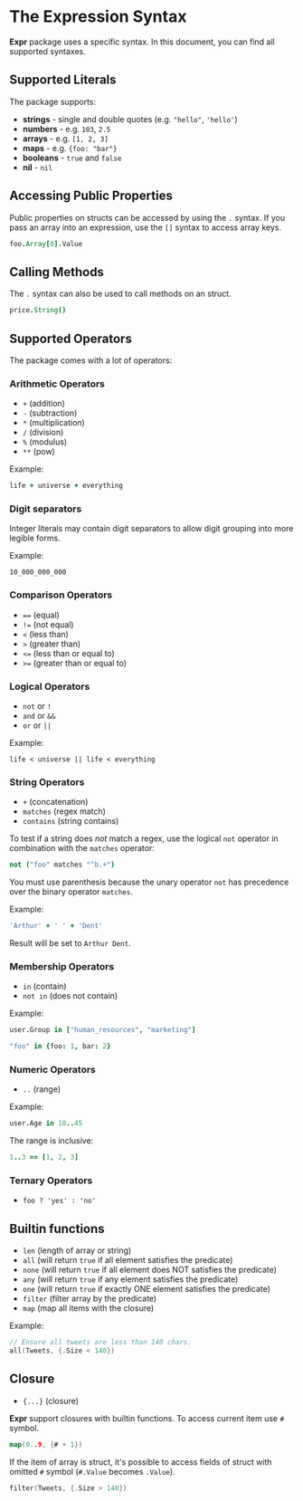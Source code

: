 # The Expression Syntax

**Expr** package uses a specific syntax. In this document, you can find all supported
syntaxes.

## Supported Literals

The package supports:

* **strings** - single and double quotes (e.g. `"hello"`, `'hello'`)
* **numbers** - e.g. `103`, `2.5`
* **arrays** - e.g. `[1, 2, 3]`
* **maps** - e.g. `{foo: "bar"}`
* **booleans** - `true` and `false`
* **nil** - `nil`

## Accessing Public Properties

Public properties on structs can be accessed by using the `.` syntax. 
If you pass an array into an expression, use the `[]` syntax to access array keys.

```coffeescript
foo.Array[0].Value
```

## Calling Methods

The `.` syntax can also be used to call methods on an struct.

```coffeescript
price.String()
```

## Supported Operators

The package comes with a lot of operators:

### Arithmetic Operators

* `+` (addition)
* `-` (subtraction)
* `*` (multiplication)
* `/` (division)
* `%` (modulus)
* `**` (pow)

Example:

```coffeescript
life + universe + everything
``` 

### Digit separators

Integer literals may contain digit separators to allow digit grouping into more legible forms.

Example:

```
10_000_000_000
```

### Comparison Operators

* `==` (equal)
* `!=` (not equal)
* `<` (less than)
* `>` (greater than)
* `<=` (less than or equal to)
* `>=` (greater than or equal to)

### Logical Operators

* `not` or `!`
* `and` or `&&`
* `or` or `||`

Example:

```
life < universe || life < everything
```

### String Operators

* `+` (concatenation)
* `matches` (regex match)
* `contains` (string contains)

To test if a string does *not* match a regex, use the logical `not` operator in combination with the `matches` operator:

```coffeescript
not ("foo" matches "^b.+")
```

You must use parenthesis because the unary operator `not` has precedence over the binary operator `matches`.

Example:

```coffeescript
'Arthur' + ' ' + 'Dent'
```

Result will be set to `Arthur Dent`.

### Membership Operators

* `in` (contain)
* `not in` (does not contain)

Example:

```coffeescript
user.Group in ["human_resources", "marketing"]
```

```coffeescript
"foo" in {foo: 1, bar: 2}
```

### Numeric Operators

* `..` (range)

Example:

```coffeescript
user.Age in 18..45
```

The range is inclusive:

```coffeescript
1..3 == [1, 2, 3]
```

### Ternary Operators

* `foo ? 'yes' : 'no'`

## Builtin functions

* `len` (length of array or string)
* `all` (will return `true` if all element satisfies the predicate)
* `none` (will return `true` if all element does NOT satisfies the predicate)
* `any` (will return `true` if any element satisfies the predicate)
* `one` (will return `true` if exactly ONE element satisfies the predicate)
* `filter` (filter array by the predicate)
* `map` (map all items with the closure)

Example:

```go
// Ensure all tweets are less than 140 chars.
all(Tweets, {.Size < 140})
```

## Closure

* `{...}` (closure)

**Expr** support closures with builtin functions. To access current item use `#` symbol.

```go
map(0..9, {# + 1})
```

If the item of array is struct, it's possible to access fields of struct with omitted `#` symbol (`#.Value` becomes `.Value`).

```go
filter(Tweets, {.Size > 140})
```
